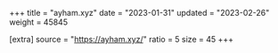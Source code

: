 +++
title = "ayham.xyz"
date = "2023-01-31"
updated = "2023-02-26"
weight = 45845

[extra]
source = "https://ayham.xyz/"
ratio = 5
size = 45
+++
